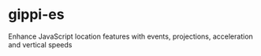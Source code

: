 gippi-es
========

Enhance JavaScript location features with events, projections, acceleration and vertical speeds
